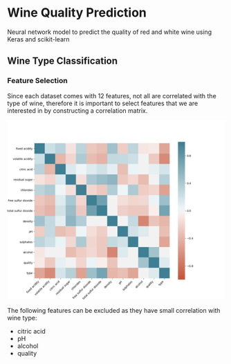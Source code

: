 # Wine Quality Prediction

Neural network model to predict the quality of red and white wine using Keras and scikit-learn

## Wine Type Classification
### Feature Selection
Since each dataset comes with 12 features, not all are correlated with the type of wine, therefore it is important to select features that we are interested in by constructing a correlation matrix.

![correlation matrix](wine_data_cm.png)

The following features can be excluded as they have small correlation with wine type:
- citric acid
- pH
- alcohol
- quality

